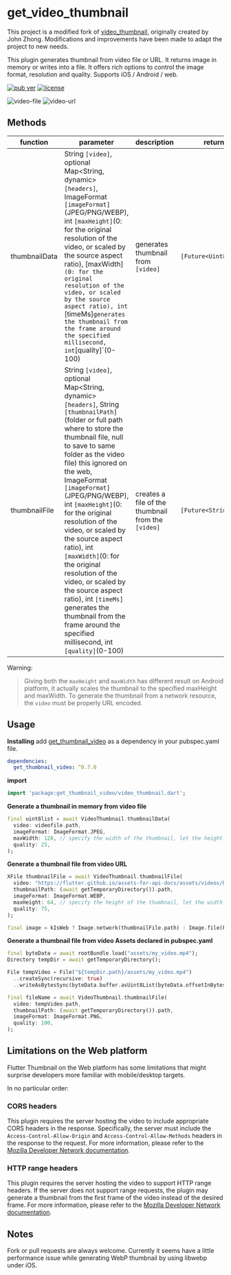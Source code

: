 # get_video_thumbnail

This project is a modified fork of [video_thumbnail](https://github.com/justsoft/video_thumbnail),
originally created by
John Zhong. Modifications and improvements have been made to adapt the project to new needs.

This plugin generates thumbnail from video file or URL. It returns image in memory or writes into a
file. It offers rich
options to control the image format, resolution and quality. Supports iOS / Android / web.

[![pub ver](https://img.shields.io/badge/pub-v0.7.0-blue)](https://pub.dev/packages/get_thumbnail_video)
[![license](https://img.shields.io/github/license/mashape/apistatus.svg)](./LICENSE)

![video-file](./public/video_file.png?raw=true)
![video-url](./public/video_url.png?raw=true)

## Methods

| function      | parameter                                                                                                                                                                                                                                                                                                                                                                                                                                                                                                                                                                                  | description                                        | return                |
|---------------|--------------------------------------------------------------------------------------------------------------------------------------------------------------------------------------------------------------------------------------------------------------------------------------------------------------------------------------------------------------------------------------------------------------------------------------------------------------------------------------------------------------------------------------------------------------------------------------------|----------------------------------------------------|-----------------------|
| thumbnailData | String `[video]`, optional Map<String, dynamic> `[headers]`, ImageFormat `[imageFormat]`(JPEG/PNG/WEBP), int `[maxHeight]`(0: for the original resolution of the video, or scaled by the source aspect ratio), [maxWidth]`(0: for the original resolution of the video, or scaled by the source aspect ratio), int `[timeMs]` generates the thumbnail from the frame around the specified millisecond, int `[quality]`(0-100)                                                                                                                                                              | generates thumbnail from `[video]`                 | `[Future<Uint8List>]` |
| thumbnailFile | String `[video]`, optional Map<String, dynamic> `[headers]`, String `[thumbnailPath]`(folder or full path where to store the thumbnail file, null to save to same folder as the video file) this ignored on the web, ImageFormat `[imageFormat]`(JPEG/PNG/WEBP), int `[maxHeight]`(0: for the original resolution of the video, or scaled by the source aspect ratio), int `[maxWidth]`(0: for the original resolution of the video, or scaled by the source aspect ratio), int `[timeMs]` generates the thumbnail from the frame around the specified millisecond, int `[quality]`(0-100) | creates a file of the thumbnail from the `[video]` | `[Future<String>]`    |

Warning:
> Giving both the `maxHeight` and `maxWidth` has different result on Android platform, it actually
> scales the thumbnail
> to the specified maxHeight and maxWidth.
> To generate the thumbnail from a network resource, the `video` must be properly URL encoded.

## Usage

**Installing**
add [get_thumbnail_video](https://pub.dev/packages/get_thumbnail_video) as a dependency in your pubspec.yaml file.

```yaml
dependencies:
  get_thumbnail_video: ^0.7.0
```

**import**

```dart
import 'package:get_thumbnail_video/video_thumbnail.dart';

```

**Generate a thumbnail in memory from video file**

```dart
final uint8list = await VideoThumbnail.thumbnailData(
  video: videofile.path,
  imageFormat: ImageFormat.JPEG,
  maxWidth: 128, // specify the width of the thumbnail, let the height auto-scaled to keep the source aspect ratio
  quality: 25,
);
```

**Generate a thumbnail file from video URL**

```dart
XFile thumbnailFile = await VideoThumbnail.thumbnailFile(
  video: "https://flutter.github.io/assets-for-api-docs/assets/videos/butterfly.mp4",
  thumbnailPath: (await getTemporaryDirectory()).path,
  imageFormat: ImageFormat.WEBP,
  maxHeight: 64, // specify the height of the thumbnail, let the width auto-scaled to keep the source aspect ratio
  quality: 75,
);

final image = kIsWeb ? Image.network(thumbnailFile.path) : Image.file(File(thumbnailFile.path));
```

**Generate a thumbnail file from video Assets declared in pubspec.yaml**

```dart
final byteData = await rootBundle.load("assets/my_video.mp4");
Directory tempDir = await getTemporaryDirectory();

File tempVideo = File("${tempDir.path}/assets/my_video.mp4")
  ..createSync(recursive: true)
  ..writeAsBytesSync(byteData.buffer.asUint8List(byteData.offsetInBytes, byteData.lengthInBytes));

final fileName = await VideoThumbnail.thumbnailFile(
  video: tempVideo.path,
  thumbnailPath: (await getTemporaryDirectory()).path,
  imageFormat: ImageFormat.PNG,  
  quality: 100,
);
```

## Limitations on the Web platform

Flutter Thumbnail on the Web platform has some limitations that might surprise developers more
familiar with
mobile/desktop targets.

In no particular order:

### CORS headers

This plugin requires the server hosting the video to include appropriate CORS headers in the
response. Specifically, the
server must include the `Access-Control-Allow-Origin` and `Access-Control-Allow-Methods` headers in
the response to the
request.
For more information, please refer to
the [Mozilla Developer Network documentation](https://developer.mozilla.org/en-US/docs/Web/HTTP/CORS).

### HTTP range headers

This plugin requires the server hosting the video to support HTTP range headers. If the server does
not support range
requests, the plugin may generate a thumbnail from the first frame of the video instead of the
desired frame.
For more information, please refer to
the [Mozilla Developer Network documentation](https://developer.mozilla.org/en-US/docs/Web/HTTP/Range_requests).

## Notes

Fork or pull requests are always welcome. Currently it seems have a little performance issue while
generating WebP
thumbnail by using libwebp under iOS.
